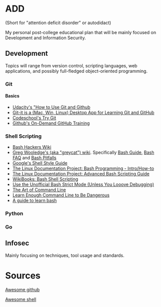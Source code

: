 # ADD 

(Short for "attention deficit disorder" or autodidact)


My personal post-college educational plan that will be mainly focused on Development and Information Security.


## Development

Topics will range from version control, scripting languages, web applications, and possibly full-fledged object-oriented programming.

### Git

#### Basics

* [Udacity's "How to Use Git and Github](https://classroom.udacity.com/courses/ud775)
* [Git-it is a (Mac, Win, Linux) Desktop App for Learning Git and GitHub](https://github.com/jlord/git-it-electron)
* [Codeschool's Try Git](https://try.github.io/levels/1/challenges/1)
* [Github's On-Demand GitHub Training](https://services.github.com/on-demand/)




### Shell Scripting

* [Bash Hackers Wiki](http://wiki.bash-hackers.org/)
* [Greg Wooledge's (aka "greycat") wiki](http://mywiki.wooledge.org).
  Specifically [Bash Guide](http://mywiki.wooledge.org/BashGuide), [Bash FAQ](http://mywiki.wooledge.org/BashFAQ) and [Bash Pitfalls](http://mywiki.wooledge.org/BashPitfalls)
* [Google's Shell Style Guide](https://google.github.io/styleguide/shell.xml)
* [The Linux Documentation Project: Bash Programming - Intro/How-to](http://tldp.org/HOWTO/Bash-Prog-Intro-HOWTO.html#toc)
* [The Linux Documentation Project: Advanced Bash Scripting Guide](http://www.tldp.org/LDP/abs/html/)
* [WikiBooks: Bash Shell Scripting](https://en.wikibooks.org/wiki/Bash_Shell_Scripting)
* [Use the Unofficial Bash Strict Mode (Unless You Looove Debugging)](http://redsymbol.net/articles/unofficial-bash-strict-mode/)
* [The Art of Command Line](https://github.com/jlevy/the-art-of-command-line)
* [Learn Enough Command Line to Be Dangerous](https://www.learnenough.com/command-line-tutorial)
* [A guide to learn bash](https://github.com/Idnan/bash-guide)

### Python

### Go


## Infosec

Mainly focusing on techniques, tool usage and standards.




# Sources

[Awesome github](https://github.com/phillipadsmith/awesome-github#infomation-for-people-who-are-new-to-github)

[Awesome shell](https://github.com/alebcay/awesome-shell)




